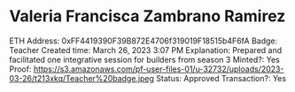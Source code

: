 # Valeria Francisca Zambrano Ramirez

ETH Address: 0xFF4419390F39B872E4706f319019F18515b4F6fA
Badge: Teacher
Created time: March 26, 2023 3:07 PM
Explanation: Prepared and facilitated one integrative session for builders from season 3
Minted?: Yes
Proof: https://s3.amazonaws.com/pf-user-files-01/u-32732/uploads/2023-03-26/t213xkq/Teacher%20badge.jpeg
Status: Approved
Transaction?: Yes